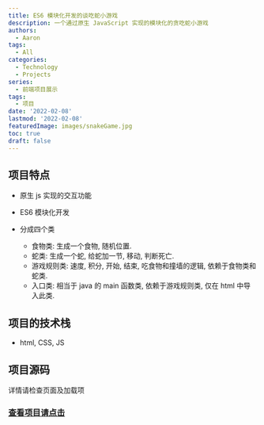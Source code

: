 ```yaml
---
title: ES6 模块化开发的谈吃蛇小游戏
description: 一个通过原生 JavaScript 实现的模块化的贪吃蛇小游戏
authors:
  - Aaron
tags:
  - All
categories:
  - Technology
  - Projects
series:
  - 前端项目展示
tags:
  - 项目
date: '2022-02-08'
lastmod: '2022-02-08'
featuredImage: images/snakeGame.jpg
toc: true
draft: false
---
```


## 项目特点

- 原生 js 实现的交互功能

- ES6 模块化开发

- 分成四个类
	- 食物类: 生成一个食物, 随机位置.
	- 蛇类: 生成一个蛇, 给蛇加一节, 移动, 判断死亡.
	- 游戏规则类: 速度, 积分, 开始, 结束, 吃食物和撞墙的逻辑, 依赖于食物类和蛇类.
	- 入口类: 相当于 java 的 main 函数类, 依赖于游戏规则类, 仅在 html 中导入此类.

## 项目的技术栈

- html, CSS, JS

## 项目源码

详情请检查页面及加载项

### [查看项目请点击](/snake/index.html)
